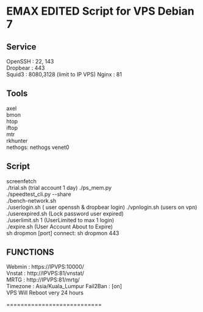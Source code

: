 EMAX EDITED Script for VPS Debian 7
===========================
Service  
------
OpenSSH : 22, 143  
Dropbear : 443  
Squid3 : 8080,3128 (limit to IP VPS)
Nginx : 81  
  
Tools  
-----  
axel  
bmon  
htop  
iftop  
mtr  
rkhunter  
nethogs: nethogs venet0  
  
Script  
------  
screenfetch  
./trial.sh (trial account 1 day)
./ps_mem.py  
./speedtest_cli.py --share  
./bench-network.sh  
./userlogin.sh ( user openssh & dropbear login)
./vpnlogin.sh (users on vpn)
./userexpired.sh (Lock password user expired)  
./userlimit.sh 1 (UserLimited to max 1 login)  
./expire.sh (User Account About to Expire)  
sh dropmon [port] connect: sh dropmon 443  

FUNCTIONS 
----------  
Webmin   : https://IPVPS:10000/  
Vnstat   : http://IPVPS:81/vnstat/  
MRTG     : http://IPVPS:81/mrtg/  
Timezone : Asia/Kuala_Lumpur 
Fail2Ban : [on]  
VPS Will Reboot very 24 hours  

===========================
